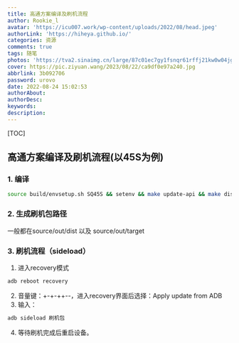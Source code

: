 ```yaml
---
title: 高通方案编译及刷机流程
author: Rookie_l
avatar: 'https://icu007.work/wp-content/uploads/2022/08/head.jpeg'
authorLink: 'https://hiheya.github.io/'
categories: 资源
comments: true
tags: 随笔
photos: 'https://tva2.sinaimg.cn/large/87c01ec7gy1fsnqr61rffj21kw0w04jg.jpg'
cover: https://pic.ziyuan.wang/2023/08/22/ca9df0e97a240.jpg
abbrlink: 3b092706
password: urovo
date: 2022-08-24 15:02:53
authorAbout:
authorDesc:
keywords:
description:
---
```


[TOC]

## 高通方案编译及刷机流程(以45S为例)

### 1. 编译

```bash
source build/envsetup.sh SQ45S && setenv && make update-api && make dist -j16 2>&1 |tee build.log
```

### 2. 生成刷机包路径

一般都在source/out/dist 以及 source/out/target

### 3. 刷机流程（sideload）

1. 进入recovery模式

```bash
adb reboot recovery
```

2. 音量键：+-+-++--，进入recovery界面后选择：Apply update from ADB
3. 输入：

```bash
adb sideload 刷机包
```

4. 等待刷机完成后重启设备。

